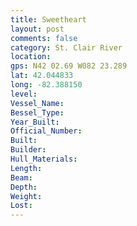 ```yaml
---
title: Sweetheart
layout: post
comments: false
category: St. Clair River
location:
gps: N42 02.69 W082 23.289
lat: 42.044833
long: -82.388150
level:
Vessel_Name:
Bessel_Type:
Year_Built:
Official_Number:
Built:
Builder:
Hull_Materials:
Length:
Beam:
Depth:
Weight:
Lost:
---
```

